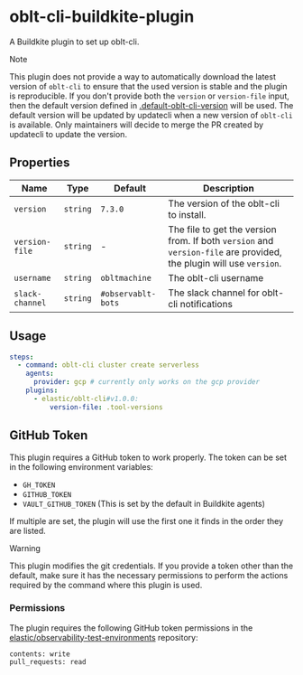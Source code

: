 # oblt-cli-buildkite-plugin

A Buildkite plugin to set up oblt-cli.

> [!NOTE]
> This plugin does not provide a way to automatically download the latest version of `oblt-cli` to ensure that the used version is stable and the plugin is reproducible.
> If you don't provide both the `version` or `version-file` input, then the default version defined in [.default-oblt-cli-version](.default-oblt-cli-version) will be used.
> The default version will be updated by updatecli when a new version of `oblt-cli` is available. Only maintainers will decide to merge the PR created by updatecli to update the version.

## Properties
| Name            | Type     | Default            | Description                                                                                                         |
|-----------------|----------|--------------------|---------------------------------------------------------------------------------------------------------------------|
| `version`       | `string` | `7.3.0`            | The version of the oblt-cli to install.                                                                             |
| `version-file`  | `string` | -                  | The file to get the version from. If both `version` and `version-file` are provided, the plugin will use `version`. |
| `username`      | `string` | `obltmachine`      | The oblt-cli username                                                                                               |
| `slack-channel` | `string` | `#observablt-bots` | The slack channel for oblt-cli notifications                                                                        |

## Usage

```yaml
steps:
  - command: oblt-cli cluster create serverless
    agents:
      provider: gcp # currently only works on the gcp provider
    plugins:
      - elastic/oblt-cli#v1.0.0:
          version-file: .tool-versions

```

## GitHub Token
This plugin requires a GitHub token to work properly.
The token can be set in the following environment variables:

- `GH_TOKEN`
- `GITHUB_TOKEN`
- `VAULT_GITHUB_TOKEN` (This is set by the default in Buildkite agents)

If multiple are set, the plugin will use the first one it finds in the order they are listed.

> [!WARNING]
> This plugin modifies the git credentials. If you provide a token other than the default, make sure it has the necessary permissions
> to perform the actions required by the command where this plugin is used.

### Permissions
The plugin requires the following GitHub token permissions in the [elastic/observability-test-environments](https://github.com/elastic/observability-test-environments) repository:
```
contents: write
pull_requests: read
```
